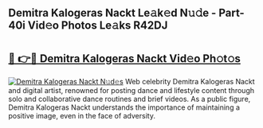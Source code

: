 ## Demitra Kalogeras Nackt Le𝚊k𝚎d N𝚞𝚍e - Part-40i Vid𝚎o Photos Le𝚊ks R42DJ

# <h2><a href="http://fbaxha3.evod.top/?m=Demitra+Kalogeras+Nackt">🔗 👉🔴 Demitra Kalogeras Nackt Vid𝚎o Ph𝚘t𝚘s</a></h2>

[![Demitra Kalogeras Nackt N𝚞d𝚎s](https://i.imgur.com/8V9OHl7.gif)](http://fbaxha3.evod.top/?m=Demitra+Kalogeras+Nackt)
Web celebrity Demitra Kalogeras Nackt and digital artist, renowned for posting dance and lifestyle content through solo and collaborative dance routines and brief videos. As a public figure, Demitra Kalogeras Nackt understands the importance of maintaining a positive image, even in the face of adversity. 
